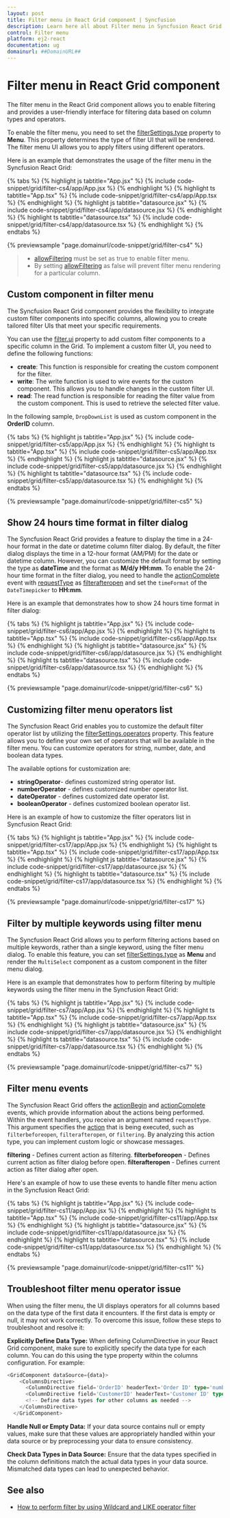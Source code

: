 ```yaml
---
layout: post
title: Filter menu in React Grid component | Syncfusion
description: Learn here all about Filter menu in Syncfusion React Grid component of Syncfusion Essential JS 2 and more.
control: Filter menu 
platform: ej2-react
documentation: ug
domainurl: ##DomainURL##
---
```


# Filter menu in React Grid component

The filter menu in the React Grid component allows you to enable filtering and provides a user-friendly interface for filtering data based on column types and operators.

To enable the filter menu, you need to set the [filterSettings.type](https://ej2.syncfusion.com/react/documentation/api/grid/filterSettings) property to **Menu**. This property determines the type of filter UI that will be rendered. The filter menu UI allows you to apply filters using different operators.

Here is an example that demonstrates the usage of the filter menu in the Syncfusion React Grid:

{% tabs %}
{% highlight js tabtitle="App.jsx" %}
{% include code-snippet/grid/filter-cs4/app/App.jsx %}
{% endhighlight %}
{% highlight ts tabtitle="App.tsx" %}
{% include code-snippet/grid/filter-cs4/app/App.tsx %}
{% endhighlight %}
{% highlight js tabtitle="datasource.jsx" %}
{% include code-snippet/grid/filter-cs4/app/datasource.jsx %}
{% endhighlight %}
{% highlight ts tabtitle="datasource.tsx" %}
{% include code-snippet/grid/filter-cs4/app/datasource.tsx %}
{% endhighlight %}
{% endtabs %}

 {% previewsample "page.domainurl/code-snippet/grid/filter-cs4" %}

> * [allowFiltering](https://ej2.syncfusion.com/react/documentation/api/grid/#allowfiltering) must be set as true to enable filter menu.
> * By setting [allowFiltering](https://ej2.syncfusion.com/react/documentation/api/grid/column/#allowfiltering) as false will prevent filter menu rendering for a particular column.

## Custom component in filter menu

The Syncfusion React Grid component provides the flexibility to integrate custom filter components into specific columns, allowing you to create tailored filter UIs that meet your specific requirements. 

You can use the [filter.ui](https://ej2.syncfusion.com/react/documentation/api/grid/column/#filter) property to add custom filter components to a specific column in the Grid. To implement a custom filter UI, you need to define the following functions:

* **create**: This function is responsible for creating the custom component for the filter.
* **write**: The write function is used to wire events for the custom component. This allows you to handle changes in the custom filter UI.
* **read**: The read function is responsible for reading the filter value from the custom component. This is used to retrieve the selected filter value.

In the following sample, `DropDownList` is used  as custom component in the **OrderID** column.

{% tabs %}
{% highlight js tabtitle="App.jsx" %}
{% include code-snippet/grid/filter-cs5/app/App.jsx %}
{% endhighlight %}
{% highlight ts tabtitle="App.tsx" %}
{% include code-snippet/grid/filter-cs5/app/App.tsx %}
{% endhighlight %}
{% highlight js tabtitle="datasource.jsx" %}
{% include code-snippet/grid/filter-cs5/app/datasource.jsx %}
{% endhighlight %}
{% highlight ts tabtitle="datasource.tsx" %}
{% include code-snippet/grid/filter-cs5/app/datasource.tsx %}
{% endhighlight %}
{% endtabs %}

 {% previewsample "page.domainurl/code-snippet/grid/filter-cs5" %}

## Show 24 hours time format in filter dialog

The Syncfusion React Grid provides a feature to display the time in a 24-hour format in the date or datetime column filter dialog. By default, the filter dialog displays the time in a 12-hour format (AM/PM) for the date or datetime column. However, you can customize the default format by setting the type as **dateTime** and the format as **M/d/y HH:mm**. To enable the 24-hour time format in the filter dialog, you need to handle the [actionComplete](https://ej2.syncfusion.com/react/documentation/api/grid/#actioncomplete) event with [requestType](https://ej2.syncfusion.com/react/documentation/api/grid/filterEventArgs/#requesttype) as [filterafteropen](https://ej2.syncfusion.com/react/documentation/api/grid/action/) and set the `timeFormat` of the `DateTimepicker` to **HH:mm**.

Here is an example that demonstrates how to show 24 hours time format in filter dialog:

{% tabs %}
{% highlight js tabtitle="App.jsx" %}
{% include code-snippet/grid/filter-cs6/app/App.jsx %}
{% endhighlight %}
{% highlight ts tabtitle="App.tsx" %}
{% include code-snippet/grid/filter-cs6/app/App.tsx %}
{% endhighlight %}
{% highlight js tabtitle="datasource.jsx" %}
{% include code-snippet/grid/filter-cs6/app/datasource.jsx %}
{% endhighlight %}
{% highlight ts tabtitle="datasource.tsx" %}
{% include code-snippet/grid/filter-cs6/app/datasource.tsx %}
{% endhighlight %}
{% endtabs %}

 {% previewsample "page.domainurl/code-snippet/grid/filter-cs6" %}

## Customizing filter menu operators list

The Syncfusion React Grid enables you to customize the default filter operator list by utilizing the [filterSettings.operators](https://ej2.syncfusion.com/react/documentation/api/grid/filterSettings/#operators) property. This feature allows you to define your own set of operators that will be available in the filter menu. You can customize operators for string, number, date, and boolean data types.

The available options for customization are:

* **stringOperator**- defines customized string operator list.
* **numberOperator** - defines customized number operator list.
* **dateOperator** - defines customized date operator list.
* **booleanOperator** - defines customized boolean operator list.
  
Here is an example of how to customize the filter operators list in Syncfusion React Grid:

{% tabs %}
{% highlight js tabtitle="App.jsx" %}
{% include code-snippet/grid/filter-cs17/app/App.jsx %}
{% endhighlight %}
{% highlight ts tabtitle="App.tsx" %}
{% include code-snippet/grid/filter-cs17/app/App.tsx %}
{% endhighlight %}
{% highlight js tabtitle="datasource.jsx" %}
{% include code-snippet/grid/filter-cs17/app/datasource.jsx %}
{% endhighlight %}
{% highlight ts tabtitle="datasource.tsx" %}
{% include code-snippet/grid/filter-cs17/app/datasource.tsx %}
{% endhighlight %}
{% endtabs %}

 {% previewsample "page.domainurl/code-snippet/grid/filter-cs17" %}

## Filter by multiple keywords using filter menu

The Syncfusion React Grid allows you to perform filtering actions based on multiple keywords, rather than a single keyword, using the filter menu dialog. To enable this feature, you can set [filterSettings.type](https://ej2.syncfusion.com/react/documentation/api/grid/filterSettings/#type) as **Menu** and render the `MultiSelect` component as a custom component in the filter menu dialog.

Here is an example that demonstrates how to perform filtering by multiple keywords using the filter menu in the Syncfusion React Grid:

{% tabs %}
{% highlight js tabtitle="App.jsx" %}
{% include code-snippet/grid/filter-cs7/app/App.jsx %}
{% endhighlight %}
{% highlight ts tabtitle="App.tsx" %}
{% include code-snippet/grid/filter-cs7/app/App.tsx %}
{% endhighlight %}
{% highlight js tabtitle="datasource.jsx" %}
{% include code-snippet/grid/filter-cs7/app/datasource.jsx %}
{% endhighlight %}
{% highlight ts tabtitle="datasource.tsx" %}
{% include code-snippet/grid/filter-cs7/app/datasource.tsx %}
{% endhighlight %}
{% endtabs %}

 {% previewsample "page.domainurl/code-snippet/grid/filter-cs7" %}

## Filter menu events

The Syncfusion React Grid offers the [actionBegin](https://ej2.syncfusion.com/react/documentation/api/grid#actionbegin) and [actionComplete](https://ej2.syncfusion.com/react/documentation/api/grid#actioncomplete) events, which provide information about the actions being performed. Within the event handlers, you receive an argument named `requestType`. This argument specifies the [action](https://ej2.syncfusion.com/react/documentation/api/grid/action/) that is being executed, such as `filterbeforeopen`, `filterafteropen`, or `filtering`. By analyzing this action type, you can implement custom logic or showcase messages.

**filtering** - Defines current action as filtering.
**filterbeforeopen** - Defines current action as filter dialog before open.
**filterafteropen** - Defines current action as filter dialog after open.

Here's an example of how to use these events to handle filter menu action in the Syncfusion React Grid:

{% tabs %}
{% highlight js tabtitle="App.jsx" %}
{% include code-snippet/grid/filter-cs11/app/App.jsx %}
{% endhighlight %}
{% highlight ts tabtitle="App.tsx" %}
{% include code-snippet/grid/filter-cs11/app/App.tsx %}
{% endhighlight %}
{% highlight js tabtitle="datasource.jsx" %}
{% include code-snippet/grid/filter-cs11/app/datasource.jsx %}
{% endhighlight %}
{% highlight ts tabtitle="datasource.tsx" %}
{% include code-snippet/grid/filter-cs11/app/datasource.tsx %}
{% endhighlight %}
{% endtabs %}

 {% previewsample "page.domainurl/code-snippet/grid/filter-cs11" %}

## Troubleshoot filter menu operator issue

When using the filter menu, the UI displays operators for all columns based on the data type of the first data it encounters. If the first data is empty or null, it may not work correctly. To overcome this issue, follow these steps to troubleshoot and resolve it:

**Explicitly Define Data Type:** When defining ColumnDirective in your React Grid component, make sure to explicitly specify the data type for each column. You can do this using the type property within the columns configuration. For example:

```ts
<GridComponent dataSource={data}>
    <ColumnsDirective>
      <ColumnDirective field='OrderID' headerText='Order ID' type='number' width='140' textAlign="Right"/>
      <ColumnDirective field='CustomerID' headerText='Customer ID' type='string' width='140' />
      <!-- Define data types for other columns as needed -->
    </ColumnsDirective>
  </GridComponent>
```

**Handle Null or Empty Data:** If your data source contains null or empty values, make sure that these values are appropriately handled within your data source or by preprocessing your data to ensure consistency.

**Check Data Types in Data Source:** Ensure that the data types specified in the column definitions match the actual data types in your data source. Mismatched data types can lead to unexpected behavior.

## See also

* [How to perform filter by using Wildcard and LIKE operator filter](./filtering/#wildcard-and-like-operator-filter)